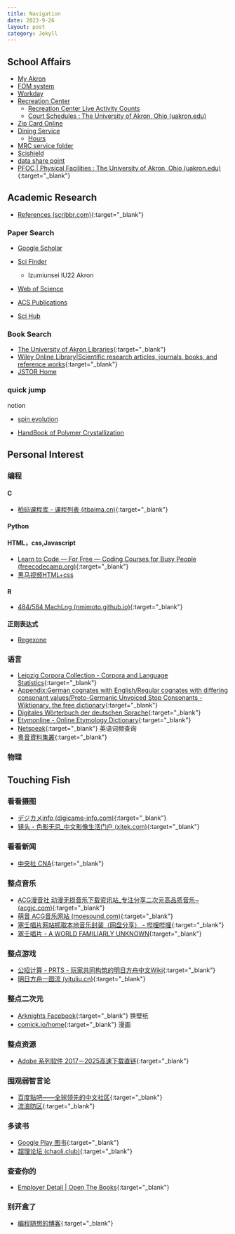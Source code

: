 ```yaml
---
title: Navigation
date: 2023-9-26
layout: post
category: Jekyll
---
```



## School Affairs
- <a href="https://uazips.sharepoint.com/" target="_blank">My Akron</a>  
- <a href="https://uafom.uakron.edu" target="_blank">FOM system</a>  
- <a href="https://www.myworkday.com/uakron/d/home.htmld" target="_blank">Workday</a>  
- <a href="https://www.uakron.edu/rec/" target="_blank">Recreation Center</a>  
  - <a href="https://www.uakron.edu/rec/live-counts" target="_blank">Recreation Center Live Activity Counts</a>  
  - [Court Schedules : The University of Akron, Ohio (uakron.edu)](https://www.uakron.edu/rec/hours/court-schedules)
- <a href="https://uakron-sp.transactcampus.com/eAccounts/AccountSummary.aspx?menu=0" target="_blank">Zip Card Online</a>
- <a href="https://www.uakron.edu/dining/" target="_blank">Dining Service</a>
  - <a href="https://akron.campusdish.com/" target="_blank">Hours</a>
- <a href="https://uazips.sharepoint.com/teams/MagneticResonanceCenter/Shared%20Documents/Forms/AllItems.aspx?FolderCTID=0x0120009C21FC8704D9D3489CA01591BF401585&id=%2Fteams%2FMagneticResonanceCenter%2FShared%20Documents%2Fmrc%2Fmrc%5Fservice&viewid=45b24334%2Dbcea%2D425f%2Dad63%2D0879ff3d5bb6
  " target="_blank">MRC service folder</a>   
- <a href="https://uakron.scishield.com/" target="_blank">Scishield</a>  
- <a href="https://uazips.sharepoint.com/teams/NMRExperimentdata/" target="_blank">data share point</a>  
- [PFOC | Physical Facilities : The University of Akron, Ohio (uakron.edu)](https://www.uakron.edu/pfoc/index.dot){:target="_blank"}
## Academic Research
- [References (scribbr.com)](https://www.scribbr.com/citation/generator/){:target="_blank"}

### 
### Paper Search
- <a href="https://scholar.google.com/" target="_blank">Google Scholar</a>
- <a href="https://libguides.uakron.edu/az/scifinder-n" target="_blank">Sci Finder</a>
  - Izumiunsei IU22 Akron
- <a href="https://libguides.uakron.edu/az/web-of-science" target="_blank">Web of Science</a>
- <a href="https://libguides.uakron.edu/az/acs-publications" target="_blank">ACS Publications</a>

- <a href="http://tool.yovisun.com/scihub/" target="_blank">Sci Hub</a>
### Book Search
- [The University of Akron Libraries](https://library.uakron.edu/){:target="_blank"}
- [Wiley Online Library|Scientific research articles, journals, books, and reference works](https://onlinelibrary.wiley.com/?skip=true){:target="_blank"}
- [JSTOR Home](https://www.jstor.org/)


### quick jump
notion
- <a href="https://spinevolution.com/" target="_blank">spin evolution</a>  

- [HandBook of Polymer Crystallization](https://ebookcentral.proquest.com/lib/uakron/reader.action?docID=1209630)

## Personal Interest

### 编程

#### C
- [柏码课程库 - 课程列表 (itbaima.cn)](https://www.itbaima.cn/){:target="_blank"}

#### Python

#### HTML，css,Javascript
- [Learn to Code — For Free — Coding Courses for Busy People (freecodecamp.org)](https://www.freecodecamp.org/learn){:target="_blank"}
- <a href="https://www.bilibili.com/video/BV1kM4y127Li/" target="_blank">黑马视频HTML+css</a>  

#### R
- [484/584 MachLng (nmimoto.github.io)](https://nmimoto.github.io/484/index.html){:target="_blank"}

#### 正则表达式
- <a href="https://regexone.com/lesson/introduction_abcs" target="_blank">Regexone</a>  

### 语言
- [Leipzig Corpora Collection - Corpora and Language Statistics](https://cls.corpora.uni-leipzig.de/en){:target="_blank"}
- [Appendix:German cognates with English/Regular cognates with differing consonant values/Proto-Germanic Unvoiced Stop Consonants - Wiktionary, the free dictionary](https://en.wiktionary.org/wiki/Appendix:German_cognates_with_English/Regular_cognates_with_differing_consonant_values/Proto-Germanic_Unvoiced_Stop_Consonants){:target="_blank"}
- [Digitales Wörterbuch der deutschen Sprache](https://www.dwds.de/){:target="_blank"}
- [Etymonline - Online Etymology Dictionary](https://www.etymonline.com/){:target="_blank"}
- [Netspeak](https://netspeak.org/){:target="_blank"} 英语词频查询
- [粵音資料集叢](https://jyut.net/){:target="_blank"}  


### 物理



## Touching Fish  

### 看看摄图
- [デジカメinfo (digicame-info.com)](https://digicame-info.com/){:target="_blank"}
- [镜头 - 色影无忌_中文影像生活门户 (xitek.com)](https://info.xitek.com/tag-42.html){:target="_blank"}  

### 看看新闻
- [中央社 CNA](https://www.cna.com.tw/){:target="_blank"}


### 整点音乐  
- [ACG漫音社 动漫无损音乐下载资讯站_专注分享二次元高品质音乐~ (acgjc.com)](https://www.acgjc.com/){:target="_blank"}
- [萌音 ACG音乐网站 (moesound.com)](https://moesound.com/index.php){:target="_blank"}
- [塞壬唱片网站抓取本地音乐封装（网盘分享） - 哔哩哔哩](https://www.bilibili.com/read/cv31176805/){:target="_blank"}
- [塞壬唱片 - A WORLD FAMILIARLY UNKNOWN](https://monster-siren.hypergryph.com/music/){:target="_blank"}
  

### 整点游戏
- [公招计算 - PRTS - 玩家共同构筑的明日方舟中文Wiki](https://prts.wiki/w/%E5%85%AC%E6%8B%9B%E8%AE%A1%E7%AE%97){:target="_blank"} 
- [明日方舟一图流 (yituliu.cn)](https://ark.yituliu.cn/){:target="_blank"}

### 整点二次元
- [Arknights Facebook](https://www.facebook.com/ArknightsGlobal/){:target="_blank"} 换壁纸
- [comick.io/home](https://comick.io/home){:target="_blank"}  漫画   

### 整点资源
- [Adobe 系列软件 2017－2025高速下载直链](https://flowus.cn/share/ab4b6b86-34a6-4aa0-a679-b4a221b8e41d){:target="_blank"}  


### 围观弱智言论
- [百度贴吧——全球领先的中文社区](https://tieba.baidu.com/){:target="_blank"} 
- [流浪防区](https://www.reddit.com/r/China_irl/){:target="_blank"}



### 多读书
- [Google Play 图书](https://play.google.com/books){:target="_blank"}
- [超理论坛 (chaoli.club)](https://chaoli.club/index.php/conversations/all/?search=%23%E7%B2%BE%E5%93%81){:target="_blank"}

### 查查你的
- [Employer Detail | Open The Books](https://www.openthebooks.com/members/employer-detail/?Id=17875&tab=1){:target="_blank"}  

### 别开盒了
- [编程随想的博客](https://program-think.blogspot.com/){:target="_blank"}  
